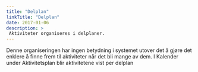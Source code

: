```yaml
---
title: "Delplan"
linkTitle: "Delplan"
date: 2017-01-06
description: >
 Aktiviteter organiseres i delplaner.
---
```

Denne organiseringen har ingen betydning i systemet utover det å gjøre det enklere å finne frem til aktiviteter når det bli mange av dem. I Kalender under Aktivitetsplan blir aktivitetene vist per delplan